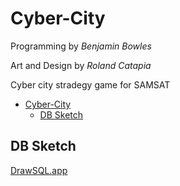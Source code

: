 # Cyber-City

Programming by *Benjamin Bowles*

Art and Design by *Roland Catapia*

Cyber city stradegy game for SAMSAT

- [Cyber-City](#cyber-city)
  - [DB Sketch](#db-sketch)


## DB Sketch
[DrawSQL.app](https://drawsql.app/teams/holeinonestudios/diagrams/cybercity)

